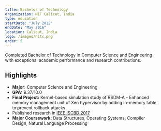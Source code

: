```yaml
---
title: Bachelor of Technology
organization: NIT Calicut, India
type: education
startDate: "July 2012"
endDate: "May 2016"
location: Calicut, India
logo: /images/nitc.png
order: 5
---
```


Completed Bachelor of Technology in Computer Science and Engineering with exceptional academic performance and research contributions.

## Highlights

- **Major:** Computer Science and Engineering
- **GPA:** 9.37/10.0
- **Final Project:** Kernel-based simulation study of RSDM-A - Enhanced memory management unit of Xen hypervisor by adding in-memory table to prevent rollback attacks
- Published research in [IEEE ISCBD 2017](https://ieeexplore.ieee.org/document/8181523/)
- **Major Coursework:** Data Structures, Operating Systems, Compiler Design, Natural Language Processing
